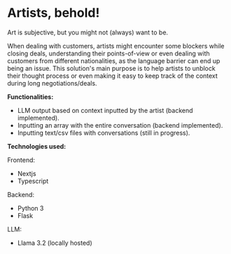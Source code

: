 # Artists, behold!

Art is subjective, but you might not (always) want to be.

When dealing with customers, artists might encounter some blockers while closing deals, understanding their points-of-view or even dealing with customers from different nationalities, as the language barrier can end up being an issue. This solution's main purpose is to help artists to unblock their thought process or even making it easy to keep track of the context during long negotiations/deals.

**Functionalities:**
- LLM output based on context inputted by the artist (backend implemented).
- Inputting an array with the entire conversation (backend implemented).
- Inputting text/csv files with conversations (still in progress).

**Technologies used:**

Frontend:
- Nextjs
- Typescript

Backend:
- Python 3
- Flask

LLM:
- Llama 3.2 (locally hosted)
